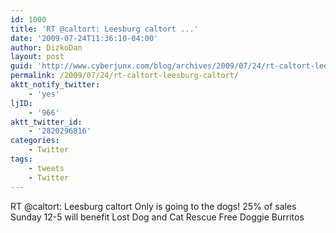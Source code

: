 ```yaml
---
id: 1000
title: 'RT @caltort: Leesburg caltort ...'
date: '2009-07-24T11:36:10-04:00'
author: DizkoDan
layout: post
guid: 'http://www.cyberjunx.com/blog/archives/2009/07/24/rt-caltort-leesburg-caltort/'
permalink: /2009/07/24/rt-caltort-leesburg-caltort/
aktt_notify_twitter:
    - 'yes'
ljID:
    - '966'
aktt_twitter_id:
    - '2820296816'
categories:
    - Twitter
tags:
    - tweets
    - Twitter
---
```


RT @caltort: Leesburg caltort Only is going to the dogs! 25% of sales Sunday 12-5 will benefit Lost Dog and Cat Rescue Free Doggie Burritos